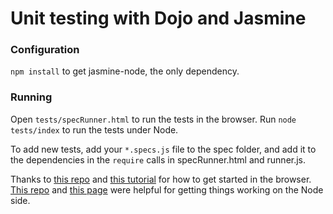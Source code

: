 # Unit testing with Dojo and Jasmine

### Configuration

`npm install` to get jasmine-node, the only dependency.

### Running

Open `tests/specRunner.html` to run the tests in the browser. Run `node tests/index` to run the tests under Node.

To add new tests, add your `*.specs.js` file to the spec folder, and add it to the dependencies in the `require` calls in specRunner.html and runner.js.

Thanks to [this repo](https://github.com/gsans/jasmine-require-bootstrap) and [this tutorial](http://www.bennadel.com/blog/2393-writing-my-first-unit-tests-with-jasmine-and-requirejs.htm) for how to get started in the browser. [This repo](https://github.com/geddski/amd-testing/blob/master/jasmine/js/runner.js) and [this page](http://rjzaworski.com/2012/07/testing-with-node-jasmine-and-require-js-part-ii) were helpful for getting things working on the Node side.